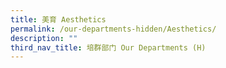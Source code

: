 ```yaml
---
title: 美育 Aesthetics
permalink: /our-departments-hidden/Aesthetics/
description: ""
third_nav_title: 培群部门 Our Departments (H)
---
```

